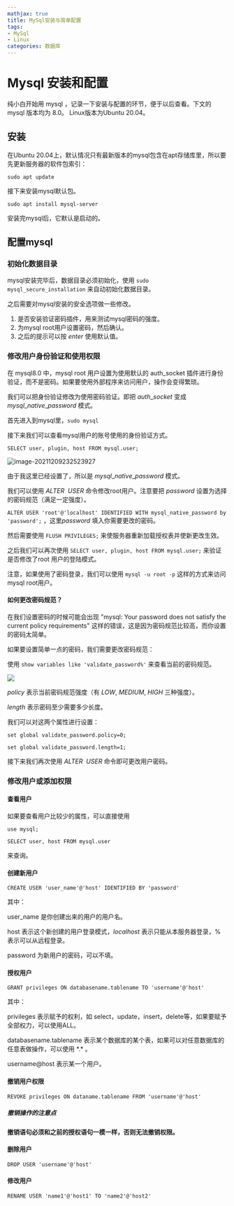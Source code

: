 ```yaml
---
mathjax: true
title: MySql安装与简单配置
tags:
- MySql
- Linux
categories: 数据库
---
```


# Mysql 安装和配置

纯小白开始用 mysql ，记录一下安装与配置的环节，便于以后查看。下文的 mysql 版本均为 $8.0$。 Linux版本为Ubuntu 20.04。

## 安装

在Ubuntu 20.04上，默认情况只有最新版本的mysql包含在apt存储库里，所以要先更新服务器的软件包索引：

`sudo apt update`

接下来安装mysql默认包。

`sudo apt install mysql-server`

安装完mysql后，它默认是启动的。



## 配置mysql

### 初始化数据目录

mysql安装完毕后，数据目录必须初始化，使用 `sudo mysql_secure_installation` 来自动初始化数据目录。

之后需要对mysql安装的安全选项做一些修改。

1. 是否安装验证密码插件，用来测试mysql密码的强度。
2. 为mysql root用户设置密码，然后确认。
3. 之后的提示可以按 $enter$ 使用默认值。

### 修改用户身份验证和使用权限

在 mysql8.0 中，mysql root 用户设置为使用默认的 auth_socket 插件进行身份验证，而不是密码。如果要使用外部程序来访问用户，操作会变得繁琐。

我们可以把身份验证修改为使用密码验证。即把 $auth\_socket$ 变成 $mysql\_native\_password$ 模式。

首先进入到mysql里，`sudo mysql`

接下来我们可以查看mysql用户的账号使用的身份验证方式。

`SELECT user, plugin, host FROM mysql.user;`

![image-20211209232523927](/images/db/modify_passwd.png)

由于我这里已经设置了，所以是 $mysql\_native\_password$ 模式。

我们可以使用 $ALTER \ \ USER$ 命令修改root用户。注意要把 $password$ 设置为选择的密码规范（满足一定强度）。

`ALTER USER 'root'@'localhost' IDENTIFIED WITH mysql_native_password by 'password';` ，这里$password$ 填入你需要更改的密码。

然后需要使用 `FLUSH PRIVILEGES;` 来使服务器重新加载授权表并使新更改生效。

之后我们可以再次使用 `SELECT user, plugin, host FROM mysql.user;` 来验证是否修改了root 用户的登陆模式。

注意，如果使用了密码登录，我们可以使用 `mysql -u root -p` 这样的方式来访问mysql root用户。

#### 如何更改密码规范？

在我们设置密码的时候可能会出现 "mysql: Your password does not satisfy the current policy requirements" 这样的错误，这是因为密码规范比较高，而你设置的密码太简单。

如果要设置简单一点的密码，我们需要更改密码规范：

使用 `show variables like 'validate_password%'` 来查看当前的密码规范。

![](/images/db/modify_passwd2.png)

$policy$ 表示当前密码规范强度（有 $LOW$, $MEDIUM$, $HIGH$ 三种强度）。

$length$ 表示密码至少需要多少长度。

我们可以对这两个属性进行设置：

`set global validate_password.policy=0;`

`set global validate_password.length=1;`

接下来我们再次使用 $ALTER \ \ USER$ 命令即可更改用户密码。

### 修改用户或添加权限

#### 查看用户

如果要查看用户比较少的属性，可以直接使用

`use mysql;`

`SELECT user, host FROM mysql.user`

来查询。

#### 创建新用户

`CREATE USER 'user_name'@'host' IDENTIFIED BY 'password'` 

其中：

user_name 是你创建出来的用户的用户名。

host 表示这个新创建的用户登录模式，$localhost$ 表示只能从本服务器登录，$\%$ 表示可以从远程登录。

password 为新用户的密码，可以不填。

#### 授权用户

`GRANT privileges ON databasename.tablename TO 'username'@'host'`

其中：

privileges 表示赋予的权利，如 select，update，insert，delete等，如果要赋予全部权力，可以使用ALL。

databasename.tablename 表示某个数据库的某个表，如果可以对任意数据库的任意表做操作，可以使用 \*.\* 。

username@host 表示某一个用户。

#### 撤销用户权限

`REVOKE privileges ON dataname.tablename FROM 'username'@'host'`

##### 撤销操作的注意点

**撤销语句必须和之前的授权语句一模一样，否则无法撤销权限。**

#### 删除用户

`DROP USER 'username'@'host'` 

#### 修改用户

`RENAME USER 'name1'@'host1' TO 'name2'@'host2'` 
